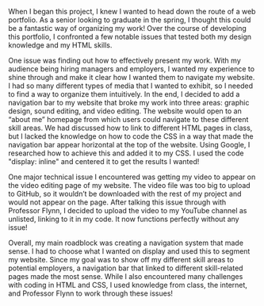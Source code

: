 When I began this project, I knew I wanted to head down the route of a web portfolio. As a senior looking to graduate in the spring, I thought this could be a fantastic way of organizing my work! Over the course of developing this portfolio, I confronted a few notable issues that tested both my design knowledge and my HTML skills.

One issue was finding out how to effectively present my work. With my audience being hiring managers and employers, I wanted my experience to shine through and make it clear how I wanted them to navigate my website. I had so many different types of media that I wanted to exhibit, so I needed to find a way to organize them intuitively. In the end, I decided to add a navigation bar to my website that broke my work into three areas: graphic design, sound editing, and video editing. The website would open to an “about me” homepage from which users could navigate to these different skill areas. We had discussed how to link to different HTML pages in class, but I lacked the knowledge on how to code the CSS in a way that made the navigation bar appear horizontal at the top of the website. Using Google, I researched how to achieve this and added it to my CSS. I used the code "display: inline" and centered it to get the results I wanted!

One major technical issue I encountered was getting my video to appear on the video editing page of my website. The video file was too big to upload to GitHub, so it wouldn’t be downloaded with the rest of my project and would not appear on the page. After talking this issue through with Professor Flynn, I decided to upload the video to my YouTube channel as unlisted, linking to it in my code. It now functions perfectly without any issue!

Overall, my main roadblock was creating a navigation system that made sense. I had to choose what I wanted on display and used this to segment my website. Since my goal was to show off my different skill areas to potential employers, a navigation bar that linked to different skill-related pages made the most sense. While I also encountered many challenges with coding in HTML and CSS, I used knowledge from class, the internet, and Professor Flynn to work through these issues!
